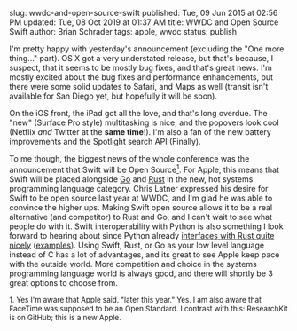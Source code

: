 slug: wwdc-and-open-source-swift
published: Tue, 09 Jun 2015 at 02:56 PM
updated: Tue, 08 Oct 2019 at 01:37 AM
title: WWDC and Open Source Swift
author: Brian Schrader
tags: apple, wwdc
status: publish

I'm pretty happy with yesterday's announcement (excluding the "One more thing..." part). OS X got a very understated release, but that's because, I suspect, that it seems to be mostly bug fixes, and that's great news. I'm mostly excited about the bug fixes and performance enhancements, but there were some solid updates to Safari, and Maps as well (transit isn't available for San Diego yet, but hopefully it will be soon).

On the iOS front, the iPad got all the love, and that's long overdue. The "new" (Surface Pro style) multitasking is nice, and the popovers look cool (Netflix *and* Twitter at the **same time**!). I'm also a fan of the new battery improvements and the Spotlight search API (Finally). 

To me though, the biggest news of the whole conference was the announcement that Swift will be Open Source[<sup>1</sup>](#1). For Apple, this means that Swift will be placed alongside [Go][g] and [Rust][r] in the new, hot systems programming language category. Chris Latner expressed his desire for Swift to be open source last year at WWDC, and I'm glad he was able to convince the higher ups. Making Swift open source allows it to be a real alternative (and competitor) to Rust and Go, and I can't wait to see what people do with it. Swift interoperability with Python is also something I look forward to hearing about since Python already [interfaces with Rust quite nicely][pr] ([examples][ex]). Using Swift, Rust, or Go as your low level language instead of C has a lot of advantages, and its great to see Apple keep pace with the outside world. More competition and choice in the systems programming language world is always good, and there will shortly be 3 great options to choose from.

[g]: http://golang.org
[r]: http://www.rust-lang.org	
[pr]: https://siciarz.net/24-days-of-rust-calling-rust-from-other-languages/
[ex]: https://github.com/alexcrichton/rust-ffi-examples/tree/master/python-to-rust/src

<div id='1' style='font-size:small;'>1. Yes I'm aware that Apple said, "later this year." Yes, I am also aware that FaceTime was supposed to be an Open Standard. I contrast with this: ResearchKit is on GitHub; this is a new Apple.</div>